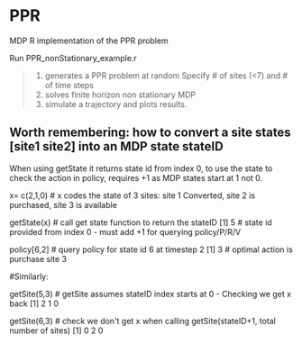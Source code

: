 # PPR
MDP R implementation of the PPR problem

Run PPR_nonStationary_example.r
> 1. generates a PPR problem at random
>   Specify # of sites (<7) and # of time steps
> 2. solves finite horizon non stationary MDP
> 3. simulate a trajectory and plots results.

## Worth remembering: how to convert a site states \[site1 site2\] into an MDP state stateID
When using getState it returns state id from index 0, to use the state to check the action in policy, requires +1 as MDP states start at 1 not 0.

x= c(2,1,0) # x codes the state of 3 sites: site 1 Converted, site 2 is purchased, site 3 is available

getState(x) # call get state function to return the stateID
[1] 5       # state id provided from index 0 - must add +1 for querying policy/P/R/V

policy[6,2] # query policy for state id 6 at timestep 2
[1] 3        # optimal action is purchase site 3

#Similarly:

getSite(5,3) # getSite assumes stateID index starts at 0 - Checking we get x back
[1] 2 1 0

getSite(6,3) # check we don't get x when calling getSite(stateID+1, total number of sites)
[1] 0 2 0
